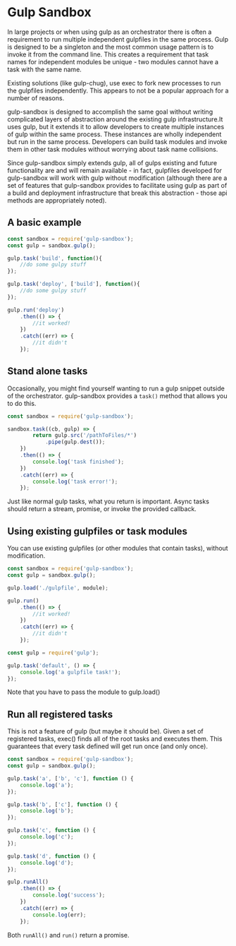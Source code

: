 ﻿# Gulp Sandbox

In large projects or when using gulp as an orchestrator there is often a requirement to run multiple
independent gulpfiles in the same process. Gulp is designed to be a singleton and the most common
usage pattern is to invoke it from the command line. This creates a requirement that task names for
independent modules be unique - two modules cannot have a task with the same name.

Existing solutions (like gulp-chug), use exec to fork new processes to run the gulpfiles independently.
This appears to not be a popular approach for a number of reasons.

gulp-sandbox is designed to accomplish the same goal without writing complicated layers of abstraction around
the existing gulp infrastructure.It uses gulp, but it extends it to allow developers to create multiple instances
of gulp within the same process. These instances are wholly independent but run in the same process. Developers can
build task modules and invoke them in other task modules without worrying about task name collisions.

Since gulp-sandbox simply extends gulp, all of gulps existing and future functionality are and will remain
available - in fact, gulpfiles developed for gulp-sandbox will work with gulp without modification (although there are
a set of features that gulp-sandbox provides to facilitate using gulp as part of a build and deployment infrastructure
that break this abstraction - those api methods are appropriately noted).

## A basic example

```js
const sandbox = require('gulp-sandbox');
const gulp = sandbox.gulp();

gulp.task('build', function(){
    //do some gulpy stuff
});

gulp.task('deploy', ['build'], function(){
    //do some gulpy stuff
});

gulp.run('deploy')
    .then(() => {
        //it worked!
    })
    .catch((err) => {
        //it didn't
    });
```

## Stand alone tasks

Occasionally, you might find yourself wanting to run a gulp snippet outside of the orchestrator.
gulp-sandbox provides a `task()` method that allows you to do this.

```javascript
const sandbox = require('gulp-sandbox');

sandbox.task((cb, gulp) => {
        return gulp.src('/pathToFiles/*')
            .pipe(gulp.dest());
    })
    .then(() => {
        console.log('task finished');
    })
    .catch((err) => {
        console.log('task error!');
    });
```

Just like normal gulp tasks, what you return is important. Async tasks should return a stream,
promise, or invoke the provided callback.

## Using existing gulpfiles or task modules

You can use existing gulpfiles (or other modules that contain tasks), without modification.

```js
const sandbox = require('gulp-sandbox');
const gulp = sandbox.gulp();

gulp.load('./gulpfile', module);

gulp.run()
    .then(() => {
        //it worked!
    })
    .catch((err) => {
        //it didn't
    });
```

```js
const gulp = require('gulp');

gulp.task('default', () => {
    console.log('a gulpfile task!');
});
```

Note that you have to pass the module to gulp.load()

## Run all registered tasks

This is not a feature of gulp (but maybe it should be). Given a set of registered tasks, exec() finds all of
the root tasks and executes them. This guarantees that every task defined will get run once (and only once).

```js
const sandbox = require('gulp-sandbox');
const gulp = sandbox.gulp();

gulp.task('a', ['b', 'c'], function () {
    console.log('a');
});

gulp.task('b', ['c'], function () {
    console.log('b');
});

gulp.task('c', function () {
    console.log('c');
});

gulp.task('d', function () {
    console.log('d');
});

gulp.runAll()
    .then(() => {
        console.log('success');
    })
    .catch((err) => {
        console.log(err);
    });
```

Both `runAll()` and `run()` return a promise.

